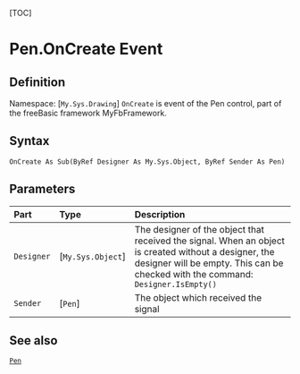 [TOC]
# Pen.OnCreate Event

## Definition
Namespace: [`My.Sys.Drawing`]
`OnCreate` is event of the Pen control, part of the freeBasic framework MyFbFramework.
## Syntax
```freeBasic
OnCreate As Sub(ByRef Designer As My.Sys.Object, ByRef Sender As Pen)
```

## Parameters

|Part|Type|Description|
| :------------ | :------------ | :------------ |
|`Designer`|[`My.Sys.Object`]|The designer of the object that received the signal. When an object is created without a designer, the designer will be empty. This can be checked with the command: `Designer.IsEmpty()`|
|`Sender`|[`Pen`]|The object which received the signal|

## See also
[`Pen`](Pen.md)

